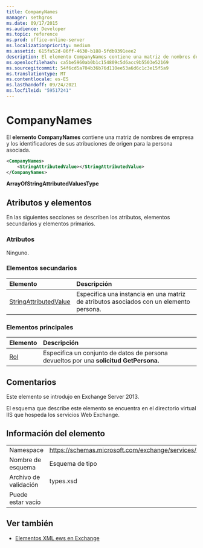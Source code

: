 ```yaml
---
title: CompanyNames
manager: sethgros
ms.date: 09/17/2015
ms.audience: Developer
ms.topic: reference
ms.prod: office-online-server
ms.localizationpriority: medium
ms.assetid: 615fa52d-86ff-4630-b188-5fdb9391eee2
description: El elemento CompanyNames contiene una matriz de nombres de empresa y los identificadores de sus atribuciones de origen para la persona asociada.
ms.openlocfilehash: ca5be5960ab0b1c154809c5d6acc9b5503e52169
ms.sourcegitcommit: 54f6cd5a704b36b76d110ee53a6d6c1c3e15f5a9
ms.translationtype: MT
ms.contentlocale: es-ES
ms.lasthandoff: 09/24/2021
ms.locfileid: "59517241"
---
```

# <a name="companynames"></a>CompanyNames

El **elemento CompanyNames** contiene una matriz de nombres de empresa y los identificadores de sus atribuciones de origen para la persona asociada. 
  
```XML
<CompanyNames>
    <StringAttributedValue></StringAttributedValue>
</CompanyNames>
```

 **ArrayOfStringAttributedValuesType**
## <a name="attributes-and-elements"></a>Atributos y elementos

En las siguientes secciones se describen los atributos, elementos secundarios y elementos primarios.
  
### <a name="attributes"></a>Atributos

Ninguno.
  
### <a name="child-elements"></a>Elementos secundarios

|**Elemento**|**Descripción**|
|:-----|:-----|
|[StringAttributedValue](stringattributedvalue.md) <br/> |Especifica una instancia en una matriz de atributos asociados con un elemento persona.  <br/> |
   
### <a name="parent-elements"></a>Elementos principales

|**Elemento**|**Descripción**|
|:-----|:-----|
|[Rol](persona.md) <br/> |Especifica un conjunto de datos de persona devueltos por una **solicitud GetPersona.**  <br/> |
   
## <a name="remarks"></a>Comentarios

Este elemento se introdujo en Exchange Server 2013.
  
El esquema que describe este elemento se encuentra en el directorio virtual IIS que hospeda los servicios Web Exchange.
  
## <a name="element-information"></a>Información del elemento

|||
|:-----|:-----|
|Namespace  <br/> |https://schemas.microsoft.com/exchange/services/2006/types  <br/> |
|Nombre de esquema  <br/> |Esquema de tipo  <br/> |
|Archivo de validación  <br/> |types.xsd  <br/> |
|Puede estar vacío  <br/> ||
   
## <a name="see-also"></a>Ver también



- [Elementos XML ews en Exchange](ews-xml-elements-in-exchange.md)

